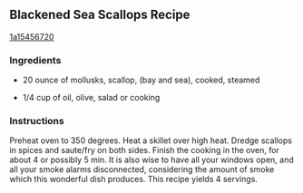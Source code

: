## Blackened Sea Scallops Recipe

[1a15456720](http://cookeatshare.com/recipes/blackened-sea-scallops-86919)

### Ingredients

 - 20 ounce of mollusks, scallop, (bay and sea), cooked, steamed

 - 1/4 cup of oil, olive, salad or cooking

### Instructions

Preheat oven to 350 degrees. Heat a skillet over high heat. Dredge scallops in spices and saute/fry on both sides. Finish the cooking in the oven, for about 4 or possibly 5 min. It is also wise to have all your windows open, and all your smoke alarms disconnected, considering the amount of smoke which this wonderful dish produces. This recipe yields 4 servings.